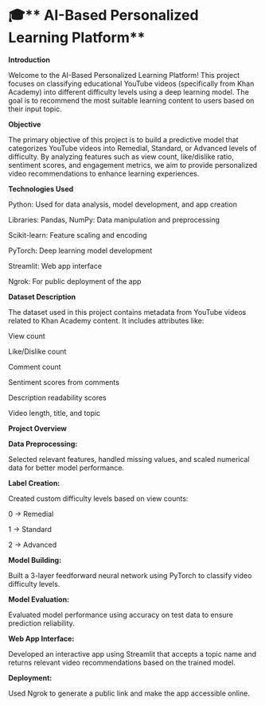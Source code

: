 # 🎓** AI-Based Personalized Learning Platform**

**Introduction**

Welcome to the AI-Based Personalized Learning Platform! This project focuses on classifying educational YouTube videos (specifically from Khan Academy) into different difficulty levels using a deep learning model. The goal is to recommend the most suitable learning content to users based on their input topic.

**Objective**

The primary objective of this project is to build a predictive model that categorizes YouTube videos into Remedial, Standard, or Advanced levels of difficulty. By analyzing features such as view count, like/dislike ratio, sentiment scores, and engagement metrics, we aim to provide personalized video recommendations to enhance learning experiences.

**Technologies Used**

Python: Used for data analysis, model development, and app creation

Libraries: Pandas, NumPy: Data manipulation and preprocessing

Scikit-learn: Feature scaling and encoding

PyTorch: Deep learning model development

Streamlit: Web app interface

Ngrok: For public deployment of the app

**Dataset Description**

The dataset used in this project contains metadata from YouTube videos related to Khan Academy content. It includes attributes like:

View count

Like/Dislike count

Comment count

Sentiment scores from comments

Description readability scores

Video length, title, and topic

**Project Overview**

**Data Preprocessing:**

Selected relevant features, handled missing values, and scaled numerical data for better model performance.

**Label Creation:**

Created custom difficulty levels based on view counts:

0 → Remedial

1 → Standard

2 → Advanced

**Model Building:**

Built a 3-layer feedforward neural network using PyTorch to classify video difficulty levels.

**Model Evaluation:**

Evaluated model performance using accuracy on test data to ensure prediction reliability.

**Web App Interface:**

Developed an interactive app using Streamlit that accepts a topic name and returns relevant video recommendations based on the trained model.

**Deployment:**

Used Ngrok to generate a public link and make the app accessible online.
